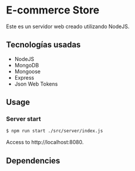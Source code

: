 # E-commerce Store

Este es un servidor web creado utilizando NodeJS.

## Tecnologías usadas

- NodeJS
- MongoDB
- Mongoose
- Express
- Json Web Tokens

## Usage

### Server start

```bash
$ npm run start ./src/server/index.js
```

Access to http://localhost:8080.

## Dependencies
